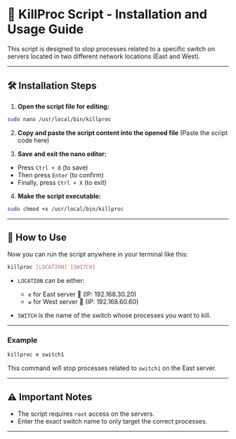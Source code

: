 # 🎯 KillProc Script - Installation and Usage Guide

This script is designed to stop processes related to a specific switch on servers located in two different network locations (East and West).

---

## 🛠️ Installation Steps

1. **Open the script file for editing:**

```bash
sudo nano /usr/local/bin/killproc
````

2. **Copy and paste the script content into the opened file**
   (Paste the script code here)

3. **Save and exit the nano editor:**

* Press `Ctrl + O` (to save)
* Then press `Enter` (to confirm)
* Finally, press `Ctrl + X` (to exit)

4. **Make the script executable:**

```bash
sudo chmod +x /usr/local/bin/killproc
```

---

## 🚀 How to Use

Now you can run the script anywhere in your terminal like this:

```bash
killproc [LOCATION] [SWITCH]
```

* `LOCATION` can be either:

  * `e` for East server 🌅 (IP: 192.168.30.20)
  * `w` for West server 🌄 (IP: 192.168.60.60)
* `SWITCH` is the name of the switch whose processes you want to kill.

---

### Example

```bash
killproc e switch1
```

This command will stop processes related to `switch1` on the East server.

---

## ⚠️ Important Notes

* The script requires `root` access on the servers.
* Enter the exact switch name to only target the correct processes.

---
